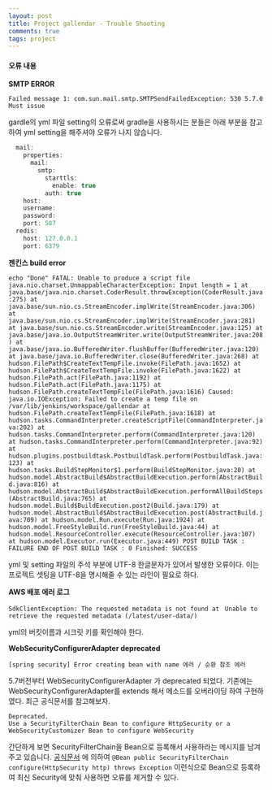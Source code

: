 ```yaml
---
layout: post
title: Project gallendar - Trouble Shooting
comments: true
tags: project
---
```


<h4>오류 내용</h4>

**SMTP ERROR**

`Failed message 1: com.sun.mail.smtp.SMTPSendFailedException: 530 5.7.0 Must issue`

gardle의 yml 파일 setting의 오류로써 gradle을 사용하시는 분들은 아래 부분을 참고하여 yml setting을 해주셔야 오류가 나지 않습니다.

```java
  mail:
    properties:
      mail:
        smtp:
          starttls:
            enable: true
          auth: true
    host: 
    username: 
    password: 
    port: 587
  redis:
    host: 127.0.0.1
    port: 6379

```

**젠킨스 build error**

`echo "Done"
FATAL: Unable to produce a script file
java.nio.charset.UnmappableCharacterException: Input length = 1
	at java.base/java.nio.charset.CoderResult.throwException(CoderResult.java:275)
	at java.base/sun.nio.cs.StreamEncoder.implWrite(StreamEncoder.java:306)
	at java.base/sun.nio.cs.StreamEncoder.implWrite(StreamEncoder.java:281)
	at java.base/sun.nio.cs.StreamEncoder.write(StreamEncoder.java:125)
	at java.base/java.io.OutputStreamWriter.write(OutputStreamWriter.java:208)
	at java.base/java.io.BufferedWriter.flushBuffer(BufferedWriter.java:120)
	at java.base/java.io.BufferedWriter.close(BufferedWriter.java:268)
	at hudson.FilePath$CreateTextTempFile.invoke(FilePath.java:1652)
	at hudson.FilePath$CreateTextTempFile.invoke(FilePath.java:1622)
	at hudson.FilePath.act(FilePath.java:1192)
	at hudson.FilePath.act(FilePath.java:1175)
	at hudson.FilePath.createTextTempFile(FilePath.java:1616)
Caused: java.io.IOException: Failed to create a temp file on /var/lib/jenkins/workspace/gallendar
	at hudson.FilePath.createTextTempFile(FilePath.java:1618)
	at hudson.tasks.CommandInterpreter.createScriptFile(CommandInterpreter.java:202)
	at hudson.tasks.CommandInterpreter.perform(CommandInterpreter.java:120)
	at hudson.tasks.CommandInterpreter.perform(CommandInterpreter.java:92)
	at hudson.plugins.postbuildtask.PostbuildTask.perform(PostbuildTask.java:123)
	at hudson.tasks.BuildStepMonitor$1.perform(BuildStepMonitor.java:20)
	at hudson.model.AbstractBuild$AbstractBuildExecution.perform(AbstractBuild.java:816)
	at hudson.model.AbstractBuild$AbstractBuildExecution.performAllBuildSteps(AbstractBuild.java:765)
	at hudson.model.Build$BuildExecution.post2(Build.java:179)
	at hudson.model.AbstractBuild$AbstractBuildExecution.post(AbstractBuild.java:709)
	at hudson.model.Run.execute(Run.java:1924)
	at hudson.model.FreeStyleBuild.run(FreeStyleBuild.java:44)
	at hudson.model.ResourceController.execute(ResourceController.java:107)
	at hudson.model.Executor.run(Executor.java:449)
POST BUILD TASK : FAILURE
END OF POST BUILD TASK : 0
Finished: SUCCESS`

yml 및 setting 파일의 주석 부분에 UTF-8 한글문자가 있어서 발생한 오류이다. 이는 프로젝트 셋팅을 UTF-8을 명시해줄 수 있는 라인이 필요로 하다.

**AWS 배포 에러 로그**

`SdkClientException: The requested metadata is not found at`
` Unable to retrieve the requested metadata (/latest/user-data/)`

yml의 버킷이름과 시크릿 키를 확인해야 한다.

**WebSecurityConfigurerAdapter deprecated**

`[spring security] Error creating bean with name 에러 / 순환 참조 에러`

5.7버전부터 WebSecurityConfigurerAdapter 가 deprecated 되었다. 기존에는 WebSecurityConfigurerAdapter를 extends 해서 메소드를 오버라이딩 하여 구현하였다. 최근 공식문서를 참고해보자.

```
Deprecated.
Use a SecurityFilterChain Bean to configure HttpSecurity or a WebSecurityCustomizer Bean to configure WebSecurity
````
간단하게 보면 SecurityFilterChain을 Bean으로 등록해서 사용하라는 메시지를 남겨주고 있습니다. [공식문서](https://spring.io/blog/2022/02/21/spring-security-without-the-websecurityconfigureradapter) 에 의하여 `@Bean
public SecurityFilterChain configure(HttpSecurity http) throws Exception` 이런식으로 Bean으로 등록하여 최신 Security에 맞춰 사용하면 오류를 제거할 수 있다.
